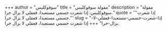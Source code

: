 +++
author = "سوفوكليس"
title = "مقولة سوفوكليس"
description = "مقولة سوفوكليس: إذا شعرت جسمي مستعبدا، فعقلي لا يزال حرا."
quote = '''إذا شعرت جسمي مستعبدا، فعقلي لا يزال حرا.''' 
slug = "إذا-شعرت-جسمي-مستعبدا-فعقلي-لا-يزال-حرا"
+++
إذا شعرت جسمي مستعبدا، فعقلي لا يزال حرا.
